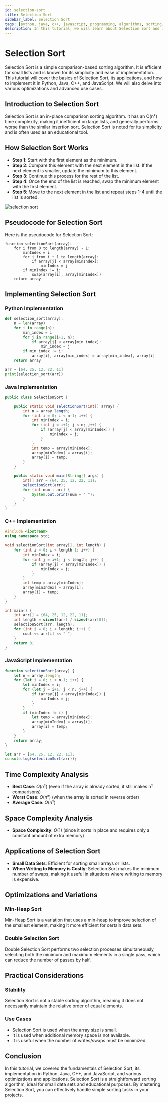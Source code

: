 ```yaml
---
id: selection-sort
title: Selection Sort 
sidebar_label: Selection Sort 
tags: [python, java, c++, javascript, programming, algorithms, sorting, data structures, tutorial, in-depth]
description: In this tutorial, we will learn about Selection Sort and its implementation in Python, Java, C++, and JavaScript with detailed explanations and examples.
---
```


# Selection Sort

Selection Sort is a simple comparison-based sorting algorithm. It is efficient for small lists and is known for its simplicity and ease of implementation. This tutorial will cover the basics of Selection Sort, its applications, and how to implement it in Python, Java, C++, and JavaScript. We will also delve into various optimizations and advanced use cases.

## Introduction to Selection Sort

Selection Sort is an in-place comparison sorting algorithm. It has an O(n²) time complexity, making it inefficient on large lists, and generally performs worse than the similar insertion sort. Selection Sort is noted for its simplicity and is often used as an educational tool.

## How Selection Sort Works

- **Step 1**: Start with the first element as the minimum.
- **Step 2**: Compare this element with the next element in the list. If the next element is smaller, update the minimum to this element.
- **Step 3**: Continue this process for the rest of the list. 
- **Step 4**: Once the end of the list is reached, swap the minimum element with the first element.
- **Step 5**: Move to the next element in the list and repeat steps 1-4 until the list is sorted.


![selection sort](https://runestone.academy/ns/books/published/pythonds/_images/insertionpass.png)
## Pseudocode for Selection Sort

Here is the pseudocode for Selection Sort:

```
function selectionSort(array):
    for i from 0 to length(array) - 1:
        minIndex = i
        for j from i + 1 to length(array):
            if array[j] < array[minIndex]:
                minIndex = j
        if minIndex != i:
            swap(array[i], array[minIndex])
    return array
```

## Implementing Selection Sort

### Python Implementation

```python
def selection_sort(array):
    n = len(array)
    for i in range(n):
        min_index = i
        for j in range(i+1, n):
            if array[j] < array[min_index]:
                min_index = j
        if min_index != i:
            array[i], array[min_index] = array[min_index], array[i]
    return array

arr = [64, 25, 12, 22, 11]
print(selection_sort(arr))
```

### Java Implementation

```java
public class SelectionSort {

    public static void selectionSort(int[] array) {
        int n = array.length;
        for (int i = 0; i < n-1; i++) {
            int minIndex = i;
            for (int j = i+1; j < n; j++) {
                if (array[j] < array[minIndex]) {
                    minIndex = j;
                }
            }
            int temp = array[minIndex];
            array[minIndex] = array[i];
            array[i] = temp;
        }
    }

    public static void main(String[] args) {
        int[] arr = {64, 25, 12, 22, 11};
        selectionSort(arr);
        for (int num : arr) {
            System.out.print(num + " ");
        }
    }
}
```

### C++ Implementation

```cpp
#include <iostream>
using namespace std;

void selectionSort(int array[], int length) {
    for (int i = 0; i < length-1; i++) {
        int minIndex = i;
        for (int j = i+1; j < length; j++) {
            if (array[j] < array[minIndex]) {
                minIndex = j;
            }
        }
        int temp = array[minIndex];
        array[minIndex] = array[i];
        array[i] = temp;
    }
}

int main() {
    int arr[] = {64, 25, 12, 22, 11};
    int length = sizeof(arr) / sizeof(arr[0]);
    selectionSort(arr, length);
    for (int i = 0; i < length; i++) {
        cout << arr[i] << " ";
    }
    return 0;
}
```

### JavaScript Implementation

```javascript
function selectionSort(array) {
    let n = array.length;
    for (let i = 0; i < n-1; i++) {
        let minIndex = i;
        for (let j = i+1; j < n; j++) {
            if (array[j] < array[minIndex]) {
                minIndex = j;
            }
        }
        if (minIndex != i) {
            let temp = array[minIndex];
            array[minIndex] = array[i];
            array[i] = temp;
        }
    }
    return array;
}

let arr = [64, 25, 12, 22, 11];
console.log(selectionSort(arr));
```

## Time Complexity Analysis

- **Best Case**: $O(n²)$ (even if the array is already sorted, it still makes n² comparisons)
- **Worst Case**: $O(n²)$ (when the array is sorted in reverse order)
- **Average Case**: $O(n²)$

## Space Complexity Analysis

- **Space Complexity**: $O(1)$ (since it sorts in place and requires only a constant amount of extra memory)

## Applications of Selection Sort

- **Small Data Sets**: Efficient for sorting small arrays or lists.
- **When Writing to Memory is Costly**: Selection Sort makes the minimum number of swaps, making it useful in situations where writing to memory is expensive.

## Optimizations and Variations

### Min-Heap Sort

Min-Heap Sort is a variation that uses a min-heap to improve selection of the smallest element, making it more efficient for certain data sets.

### Double Selection Sort

Double Selection Sort performs two selection processes simultaneously, selecting both the minimum and maximum elements in a single pass, which can reduce the number of passes by half.

## Practical Considerations

### Stability

Selection Sort is not a stable sorting algorithm, meaning it does not necessarily maintain the relative order of equal elements.

### Use Cases

- Selection Sort is used when the array size is small.
- It is used when additional memory space is not available.
- It is useful when the number of writes/swaps must be minimized.

## Conclusion

In this tutorial, we covered the fundamentals of Selection Sort, its implementation in Python, Java, C++, and JavaScript, and various optimizations and applications. Selection Sort is a straightforward sorting algorithm, ideal for small data sets and educational purposes. By mastering Selection Sort, you can effectively handle simple sorting tasks in your projects.